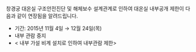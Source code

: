 창경궁 대온실 구조안전진단 및 해체보수 설계관계로 인하여 대온실 내부공개 제한이 다음과 같이 연장됨을 알려드립니다.
- 기간: 2015년 11월 4일 → 12월 24일(목)
- 내부 관람 중지
- < 내부 가설 비계 설치로 인하여 내부관람 제한>